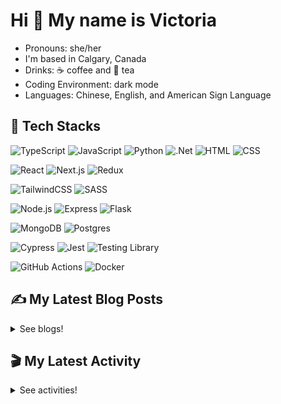 <!-- <div align="center">

  ![banner](./banner/banner.png)

</div> -->

# Hi 👋 My name is Victoria

- Pronouns: she/her
- I'm based in Calgary, Canada
- Drinks: ☕ coffee and 🍵 tea
- Coding Environment: dark mode
- Languages: Chinese, English, and American Sign Language

## 💼 Tech Stacks

 ![TypeScript](https://img.shields.io/badge/TypeScript-3178C6.svg?style=for-the-badge&logo=TypeScript&logoColor=white) ![JavaScript](https://img.shields.io/badge/JavaScript-F7DF1E.svg?style=for-the-badge&logo=JavaScript&logoColor=black) ![Python](https://img.shields.io/badge/Python-3776AB.svg?style=for-the-badge&logo=Python&logoColor=white) ![.Net](https://img.shields.io/badge/.NET-512BD4.svg?style=for-the-badge&logo=dotnet&logoColor=white) ![HTML](https://img.shields.io/badge/HTML5-E34F26?style=for-the-badge&logo=html5&logoColor=white) ![CSS](https://img.shields.io/badge/-css3-1572B6?&style=for-the-badge&logo=css3&logoColor=white) 

![React](https://img.shields.io/badge/React-61DAFB.svg?style=for-the-badge&logo=React&logoColor=black) ![Next.js](https://img.shields.io/badge/Next.js-000000.svg?style=for-the-badge&logo=nextdotjs&logoColor=white) ![Redux](https://img.shields.io/badge/Redux-764ABC.svg?style=for-the-badge&logo=Redux&logoColor=white) 

![TailwindCSS](https://img.shields.io/badge/Tailwind%20CSS-06B6D4.svg?style=for-the-badge&logo=Tailwind-CSS&logoColor=white) ![SASS](https://img.shields.io/badge/Sass-CC6699.svg?style=for-the-badge&logo=Sass&logoColor=white) 

![Node.js](https://img.shields.io/badge/Node.js-339933?style=for-the-badge&logo=nodedotjs&logoColor=white) ![Express](https://img.shields.io/badge/Express.js-000000?style=for-the-badge&logo=express&logoColor=white) ![Flask](https://img.shields.io/badge/Flask-000000.svg?style=for-the-badge&logo=Flask&logoColor=white)

![MongoDB](https://img.shields.io/badge/MongoDB-4EA94B?style=for-the-badge&logo=mongodb&logoColor=white) ![Postgres](https://img.shields.io/badge/PostgreSQL-4169E1.svg?style=for-the-badge&logo=PostgreSQL&logoColor=white)

![Cypress](https://img.shields.io/badge/Cypress-17202C.svg?style=for-the-badge&logo=Cypress&logoColor=white) ![Jest](https://img.shields.io/badge/Jest-C21325?style=for-the-badge&logo=jest&logoColor=white) ![Testing Library](https://img.shields.io/badge/Testing%20Library-E33332.svg?style=for-the-badge&logo=Testing-Library&logoColor=white)  

![GitHub Actions](https://img.shields.io/badge/GitHub%20Actions-2088FF.svg?style=for-the-badge&logo=GitHub-Actions&logoColor=white) ![Docker](https://img.shields.io/badge/Docker-2496ED.svg?style=for-the-badge&logo=Docker&logoColor=white)  
  


## ✍️ My Latest Blog Posts

<details close>
<summary>See blogs!</summary>
  
<!-- BLOG-POST-LIST:START -->
 - 💯 [Learning SQL: FULL OUTER JOIN](https://victoriacheng15.vercel.app/blog/learning-sql-full-outer-join)
 - 🌮 [January Reflection 2025](https://victoriacheng15.vercel.app/blog/january-reflection-2025)
 - 💫 [Learning SQL: RIGHT JOIN](https://victoriacheng15.vercel.app/blog/learning-sql-right-join)
 - 💫 [Learning SQL: LEFT JOIN](https://victoriacheng15.vercel.app/blog/learning-sql-left-join)
 - 🌮 [Learning SQL: INNER JOIN](https://victoriacheng15.vercel.app/blog/learning-sql-inner-join)<!-- BLOG-POST-LIST:END -->

</details>

## 🎬 My Latest Activity

<details close>
<summary>See activities!</summary>

<!--RECENT_ACTIVITY:start-->
1. ⬆️ Pushed 1 commit(s) to [victoriacheng15/cc-cut-py](https://github.com/victoriacheng15/cc-cut-py)
2. 🎉 Merged PR [#6](https://github.com/victoriacheng15/cc-cut-py/pull/6) in [victoriacheng15/cc-cut-py](https://github.com/victoriacheng15/cc-cut-py)
3. 💪 Opened PR [#6](https://github.com/victoriacheng15/cc-cut-py/pull/6) in [victoriacheng15/cc-cut-py](https://github.com/victoriacheng15/cc-cut-py)
4. ⬆️ Pushed 1 commit(s) to [victoriacheng15/cc-cut-py](https://github.com/victoriacheng15/cc-cut-py)
5. 🎉 Merged PR [#5](https://github.com/victoriacheng15/cc-cut-py/pull/5) in [victoriacheng15/cc-cut-py](https://github.com/victoriacheng15/cc-cut-py)
<!--RECENT_ACTIVITY:end-->

</details>

